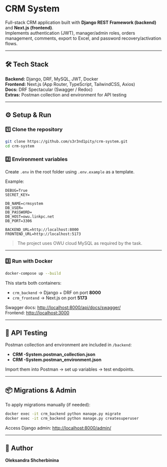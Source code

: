 
# CRM System

Full-stack CRM application built with **Django REST Framework (backend)** and **Next.js (frontend)**.  
Implements authentication (JWT), manager/admin roles, orders management, comments, export to Excel, and password recovery/activation flows.

---

## 🛠️ Tech Stack
**Backend:** Django, DRF, MySQL, JWT, Docker  
**Frontend:** Next.js (App Router, TypeScript, TailwindCSS, Axios)  
**Docs:** DRF Spectacular (Swagger / Redoc)  
**Extras:** Postman collection and environment for API testing

---

## ⚙️ Setup & Run

### 1️⃣ Clone the repository
```bash
git clone https://github.com/s3r3nd1pity/crm-system.git
cd crm-system
```

### 2️⃣ Environment variables
Create `.env` in the root folder using `.env.example` as a template.

Example:
```env
DEBUG=True
SECRET_KEY=

DB_NAME=crmsystem
DB_USER=
DB_PASSWORD=
DB_HOST=owu.linkpc.net
DB_PORT=3306

BACKEND_URL=http://localhost:8000
FRONTEND_URL=http://localhost:5173
```

> The project uses OWU cloud MySQL as required by the task.

---

### 3️⃣ Run with Docker
```bash
docker-compose up --build
```
This starts both containers:
- `crm_backend` → Django + DRF on port **8000**
- `crm_frontend` → Next.js on port **5173**

Swagger docs: [http://localhost:8000/api/docs/swagger/](http://localhost:8000/api/docs/swagger/)  
Frontend: [http://localhost:3000](http://localhost:3000)

---

## 🧰 API Testing

Postman collection and environment are included in `/backend`:
- **CRM -System.postman_collection.json**
- **CRM -System.postman_environment.json**

Import them into Postman → set up variables → test endpoints.

---

## 📦 Migrations & Admin

To apply migrations manually (if needed):
```bash
docker exec -it crm_backend python manage.py migrate
docker exec -it crm_backend python manage.py createsuperuser
```

Access Django admin: [http://localhost:8000/admin/](http://localhost:8000/admin/)

---

## 👤 Author
**Oleksandra Shcherbinina**

